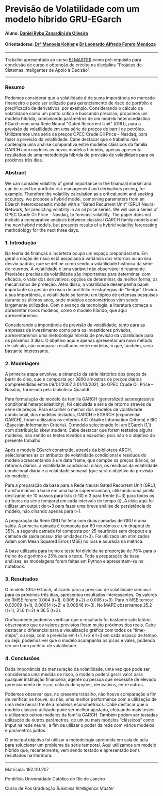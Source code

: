 <!-- antes de enviar a versão final, solicitamos que todos os comentários, colocados para orientação ao aluno, sejam removidos do arquivo -->
# Previsão de Volatilidade com um modelo híbrido GRU-EGarch

#### Aluno: [Daniel Ryba Zanardini de Oliveira](https://github.com/DanielRZO)
#### Orientadores: [Drª Manoela Kohler](https://github.com/manoelakohler) e [Dr Leonardo Alfredo Forero Mendoza](https://github.com/leofome8)

---

Trabalho apresentado ao curso [BI MASTER](https://ica.puc-rio.ai/bi-master) como pré-requisito para conclusão de curso e obtenção de crédito na disciplina "Projetos de Sistemas Inteligentes de Apoio à Decisão".  

---

### Resumo

Podemos considerar que a volatilidade é de suma importância no mercado financeiro e pode ser utilizado para gerenciamento de risco de portfólio e precificação de derivativos, por exemplo. Considerando o cálculo da volatilidade como um ponto crítico e buscando precisão, propomos um modelo híbrido, combinando parâmetros de um modelo heterocedástico EGarch com uma Rede Neural "Gated Recorrent Unit" (GRU), para a previsão da volatilidade em uma série de preços de barril de petróleo. Utilizaremos uma séria de preços OPEC Crude Oil Price - Nasdaq, para fazer a previsão da volatilidade. Cabe destacar que o trabalho não contempla uma análise comparativa entre modelos clássicos da família GARCH com modelos os novos modelos híbridos, apenas apresenta resultados de uma metodologia híbrida de previsão de volatilidade para os próximos três dias.

### Abstract 

We can consider volatility of great importance in the financial market and can be used for portfolio risk management and derivatives pricing, for example. Therefore the volatility calculation as a critical point and seeking accuracy, we propose a hybrid model, combining parameters from an EGarch heteroscedastic model with a "Gated Recurrent Unit" (GRU) Neural Network, for predicting volatility in an oil price series. We will use a series of OPEC Crude Oil Price - Nasdaq, to forecast volatility. The paper does not include a comparative analysis between classical GARCH family models and the new hybrid models, but presents results of a hybrid volatility forecasting methodology for the next three days.

### 1. Introdução

Na teoria de finanças a incerteza ocupa um espaço preponderante. Em geral a noção de risco está associada à variância dos retornos ou ao seu desvio padrão, que se define como sendo a volatilidade histórica da série de retornos. A volatilidade é uma variável não observável diretamente.  Previsões precisas da volatilidade são importantes para determinar, com eficácia, o valor dos derivativos, opções de determinar, da melhor forma, os mecanismos de proteção. Além disso, a volatilidade desempenha papel importante na gestão de risco de portifólio e estratégias de “hedge”.  Devido a sua importância, a volatilidade se tornou um tópico de extensas pesquisas durante os últimos anos, onde modelos econométricos vêm sendo largamente utilizados. Com o avanço da tecnologia, a literatura começa a apresentar novos modelos, como o modelo híbrido, que aqui apresentaremos.

Considerando a importância da previsão da volatilidade, tanto para as empresas de investimento como para os investidores privados, apresentaremos uma metodologia híbrida de previsão da volatilidade para os próximos 3 dias. O objetivo aqui é apenas apresentar um novo método de cálculo, não comparar resultados entre modelos, o que, também, seria bastante interessante. 

### 2. Modelagem

A primeira etapa envolveu a obtenção da série histórica dos preços de barril de óleo, que é composta por 3800 amostras de preços diários compreendidas entre 09/01/2007 à 01/10/2021, do OPEC Crude Oil Price – Nasdaq, fornecida pela biblioteca Quantdl. 

Para formulação do modelo da família GARCH (generalized autoregressive conditional heterocedasticity), foi calculada a série de retorno através da série de preços. Para escolher o melhor dos modelos de volatilidade condicional, dos modelos testados, GARCH e EGARCH (exponential GARCH), foram utilizados os critérios AIC (Akaike Information Criteria) e BIC (Bayesian Information Criteria). O modelo selecionado foi um EGarch (1,1) com distribuição skew student. Cabe destacar que foram testados alguns modelos, não sendo os testes levados a exaustão, pois não é o objetivo do presente trabalho.

Após o modelo EGarch construído, através da biblioteca ARCH, selecionamos as os atributos de volatilidade condicional e resíduos do modelo acrescentando à um data frame, que compõe os preços diários, os retornos diários, a volatilidade condicional diária, os resíduos da volatilidade condicional diária e a volatidade semanal (que será o objetivo da previsão do modelo). 

Para a preparação da base para a Rede Neural Gated Recorrent Unit (GRU), transformamos a base em uma base supervisionada, utilizando uma janela deslizante de 10 passos para trás (t-10) e 3 para frente (t+3) para todos os atributos da série temporal em cada intervalo de tempo (t). A ideia aqui foi utilizar um output de t+3 para fazer uma breve análise de persistência do modelo, não olhando apenas para t+1. 

A preparação da Rede GRU foi feita com duas camadas de GRU e uma saída. A primeira camada é composta por 60 neurônios e um dropout de 35%, a segunda camada foi composta por 25 neurônios sem dropout e a camada de saída possui três unidades (t+3). Foi utilizado um otimizados Adam com Mean Squared Erros (MSE) no loss e acurácia na métrica.

A base utilizada para treino e teste foi dividida na proporção de 75% para o treino do algoritmo e 25% para o teste. Toda a preparação da base, análises, as modelagens foram feitas em Python e apresentam-se no notebook.
### 3. Resultados

O modelo GRU-EGarch, utilizado para a previsão de volatilidade semanal para os próximos três dias, apresentou resultados interessantes. Os valores de RMSE foram: 0.004 (t+1), 0.005 (t+2) e 0.006 (t+3). Para o MSE temos: 0.00009 (t+1), 0.00014 (t+2) e 0.00646 (t+3). No MAPE observamos 25.2 (t+1), 31.6 (t+2) e 36.5 (t+3).

Graficamente podemos verificar que o resultado foi bastante satisfatório, observando que os valores previstos ficam muito próximos dos reais. Cabe destacar o diferencial para a visualização gráfica com todos os “time-steps”, ou seja, com a previsão em t+1, t+2 e t+3 em cada espaço de tempo, ou seja, podemos ver que o modelo acompanha os picos e vales, podendo ser um bom preditor de volatilidade.

### 4. Conclusões

Dada importância da mensuração da volatilidade, uma vez que pode ser considerada uma medida de risco, o modelo poderá gerar valor para qualquer instituição financeira, agente ou pessoa que necessite de elevado gerenciamento de risco, cálculo de opções, derivativos, entre outros.

Podemos observar que, no presente trabalho, não houve comparação a fim de verificar se houve, ou não, uma melhor performance com a utilização de uma rede neural frente à modelos econométricos. Cabe destacar que o modelo clássico utilizado pode ser melhor ajustado, efetuando mais testes e utilizando outros modelos da família GARCH. Também podem ser testadas utilização de outros parâmetros, de um ou mais modelos “clássicos” como imput na rede neural, a fim de utilizar o poder da rede com vários modelos e parâmetros juntos. 

O principal objetivo foi utilizar a metodologia aprendida em sala de aula para solucionar um problema de série temporal. Aqui utilizamos um modelo híbrido que, recentemente, vem sendo testado e apresentado bons resultados na literatura. 

---

Matrícula: 192.110.207

Pontifícia Universidade Católica do Rio de Janeiro

Curso de Pós Graduação *Business Intelligence Master*
